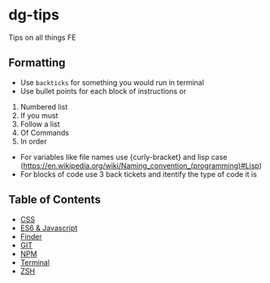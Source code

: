 # dg-tips
Tips on all things FE

## Formatting
* Use `backticks` for something you would run in terminal
* Use bullet points for each block of instructions or
1. Numbered list
2. If you must
3. Follow a list 
4. Of Commands
5. In order
* For variables like file names use {curly-bracket} and lisp case (https://en.wikipedia.org/wiki/Naming_convention_(programming)#Lisp)
* For blocks of code use 3 back tickets and itentify the type of code it is

## Table of Contents
* [CSS](/CSS/README.md)
* [ES6 & Javascript](/JS/README.md)
* [Finder](/FINDER/README.md)
* [GIT](/GIT/README.md)
* [NPM](/NPM/README.md)
* [Terminal](/TERMINAL/README.md)
* [ZSH](/ZSH/README.md)
